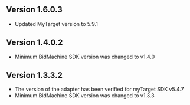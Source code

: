 ## Version 1.6.0.3
* Updated MyTarget version to 5.9.1

## Version 1.4.0.2
* Minimum BidMachine SDK version was changed to v1.4.0

## Version 1.3.3.2
* The version of the adapter has been verified for myTarget SDK v5.4.7
* Minimum BidMachine SDK version was changed to v1.3.3